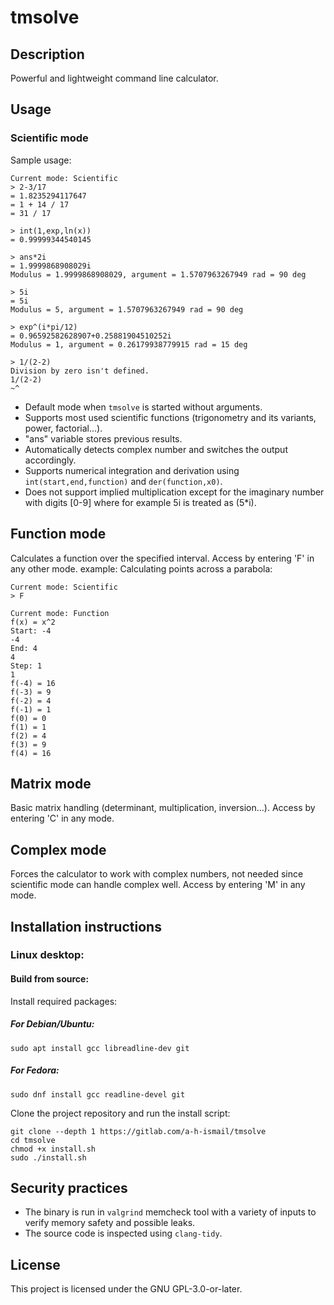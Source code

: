 # tmsolve
## Description
Powerful and lightweight command line calculator.

## Usage
### Scientific mode
Sample usage:
```
Current mode: Scientific
> 2-3/17
= 1.8235294117647
= 1 + 14 / 17
= 31 / 17

> int(1,exp,ln(x))
= 0.99999344540145

> ans*2i
= 1.9999868908029i
Modulus = 1.9999868908029, argument = 1.5707963267949 rad = 90 deg

> 5i
= 5i
Modulus = 5, argument = 1.5707963267949 rad = 90 deg

> exp^(i*pi/12)
= 0.96592582628907+0.25881904510252i
Modulus = 1, argument = 0.26179938779915 rad = 15 deg

> 1/(2-2)
Division by zero isn't defined.
1/(2-2)
~^
```

- Default mode when `tmsolve` is started without arguments.
- Supports most used scientific functions (trigonometry and its variants, power, factorial...).
- "ans" variable stores previous results.
- Automatically detects complex number and switches the output accordingly.
- Supports numerical integration and derivation using `int(start,end,function)` and `der(function,x0)`.
- Does not support implied multiplication except for the imaginary number with digits [0-9] where for example 5i is treated as (5*i).

## Function mode
Calculates a function over the specified interval. Access by entering 'F' in any other mode.
example: Calculating points across a parabola:
```
Current mode: Scientific
> F

Current mode: Function
f(x) = x^2
Start: -4
-4
End: 4
4
Step: 1
1
f(-4) = 16
f(-3) = 9
f(-2) = 4
f(-1) = 1
f(0) = 0
f(1) = 1
f(2) = 4
f(3) = 9
f(4) = 16
```

## Matrix mode
Basic matrix handling (determinant, multiplication, inversion...). Access by entering 'C' in any mode.

## Complex mode
Forces the calculator to work with complex numbers, not needed since scientific mode can handle complex well. Access by entering 'M' in any mode.

## Installation instructions
### Linux desktop:
#### Build from source:
Install required packages:
##### For Debian/Ubuntu:
`sudo apt install gcc libreadline-dev git`

##### For Fedora:
`sudo dnf install gcc readline-devel git`


Clone the project repository and run the install script:
```
git clone --depth 1 https://gitlab.com/a-h-ismail/tmsolve
cd tmsolve
chmod +x install.sh
sudo ./install.sh
```

## Security practices
- The binary is run in `valgrind` memcheck tool with a variety of inputs to verify memory safety and possible leaks.
- The source code is inspected using `clang-tidy`.

## License
This project is licensed under the GNU GPL-3.0-or-later.